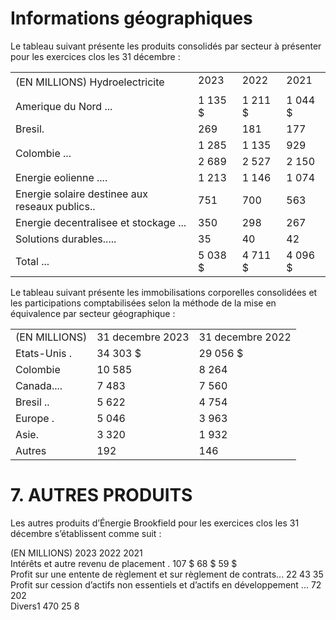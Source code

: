 # Informations géographiques

Le tableau suivant présente les produits consolidés par secteur à présenter pour les exercices clos les 31 décembre :

<table><tr><td rowspan="2">(EN MILLIONS) Hydroelectricite</td><td>2023</td><td>2022</td><td>2021</td></tr><tr><td></td><td></td><td></td></tr><tr><td>Amerique du Nord ...</td><td>1 135 $</td><td>1 211 $</td><td>1 044 $</td></tr><tr><td>Bresil.</td><td>269</td><td>181</td><td>177</td></tr><tr><td rowspan="2">Colombie ...</td><td>1 285</td><td>1 135</td><td>929</td></tr><tr><td>2 689</td><td>2 527</td><td>2 150</td></tr><tr><td>Energie eolienne ....</td><td>1 213</td><td>1 146</td><td>1 074</td></tr><tr><td>Energie solaire destinee aux reseaux publics..</td><td>751</td><td>700</td><td>563</td></tr><tr><td>Energie decentralisee et stockage ...</td><td>350</td><td>298</td><td>267</td></tr><tr><td>Solutions durables.....</td><td>35</td><td>40</td><td>42</td></tr><tr><td>Total ...</td><td>5 038 $</td><td>4 711 $</td><td>4 096 $</td></tr></table>

Le tableau suivant présente les immobilisations corporelles consolidées et les participations comptabilisées selon la méthode de la mise en équivalence par secteur géographique :

<table><tr><td>(EN MILLIONS)</td><td>31 decembre 2023</td><td>31 decembre 2022</td></tr><tr><td>Etats-Unis .</td><td>34 303 $</td><td>29 056 $</td></tr><tr><td>Colombie</td><td>10 585</td><td>8 264</td></tr><tr><td>Canada....</td><td>7 483</td><td>7 560</td></tr><tr><td>Bresil ..</td><td>5 622</td><td>4 754</td></tr><tr><td>Europe .</td><td>5 046</td><td>3 963</td></tr><tr><td>Asie.</td><td>3 320</td><td>1 932</td></tr><tr><td>Autres </td><td>192</td><td>146</td></tr></table>

# 7. AUTRES PRODUITS

Les autres produits d’Énergie Brookfield pour les exercices clos les 31 décembre s’établissent comme suit :

(EN MILLIONS) 2023 2022 2021   
Intérêts et autre revenu de placement . 107 \$ 68 \$ 59 \$   
Profit sur une entente de règlement et sur règlement de contrats... 22 43 35   
Profit sur cession d’actifs non essentiels et d’actifs en développement ... 72 202   
Divers1 470 25 8